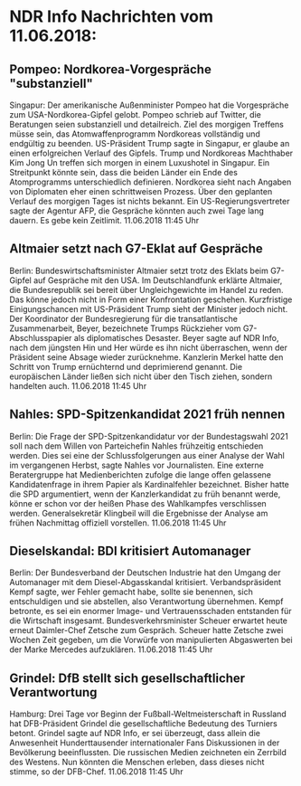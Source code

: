 # NDR Info Nachrichten vom 11.06.2018:


## Pompeo: Nordkorea-Vorgespräche "substanziell"
Singapur: Der amerikanische Außenminister Pompeo hat die Vorgespräche zum USA-Nordkorea-Gipfel gelobt. Pompeo schrieb auf Twitter, die Beratungen seien substanziell und detailreich. Ziel des morgigen Treffens müsse sein, das Atomwaffenprogramm Nordkoreas vollständig und endgültig zu beenden. US-Präsident Trump sagte in Singapur, er glaube an einen erfolgreichen Verlauf des Gipfels. Trump und Nordkoreas Machthaber Kim Jong Un treffen sich morgen in einem Luxushotel in Singapur. Ein Streitpunkt könnte sein, dass die beiden Länder ein Ende des Atomprogramms unterschiedlich definieren. Nordkorea sieht nach Angaben von Diplomaten eher einen schrittweisen Prozess. Über den geplanten Verlauf des morgigen Tages ist nichts bekannt. Ein US-Regierungsvertreter sagte der Agentur AFP, die Gespräche könnten auch zwei Tage lang dauern. Es gebe kein Zeitlimit. 11.06.2018 11:45 Uhr 

## Altmaier setzt nach G7-Eklat auf Gespräche
Berlin: Bundeswirtschaftsminister Altmaier setzt trotz des Eklats beim G7-Gipfel auf Gespräche mit den USA. Im Deutschlandfunk erklärte Altmaier, die Bundesrepublik sei bereit über Ungleichgewichte im Handel zu reden. Das könne jedoch nicht in Form einer Konfrontation geschehen. Kurzfristige Einigungschancen mit US-Präsident Trump sieht der Minister jedoch nicht. Der Koordinator der Bundesregierung für die transatlantische Zusammenarbeit, Beyer, bezeichnete Trumps Rückzieher vom G7-Abschlusspapier als diplomatisches Desaster. Beyer sagte auf NDR Info, nach dem jüngsten Hin und Her würde es ihn nicht überraschen, wenn der Präsident seine Absage wieder zurücknehme. Kanzlerin Merkel hatte den Schritt von Trump ernüchternd und deprimierend genannt. Die europäischen Länder ließen sich nicht über den Tisch ziehen, sondern handelten auch. 11.06.2018 11:45 Uhr 

## Nahles: SPD-Spitzenkandidat 2021 früh nennen
Berlin: Die Frage der SPD-Spitzenkandidatur vor der Bundestagswahl 2021 soll nach dem Willen von Parteichefin Nahles frühzeitig entschieden werden. Dies sei eine der Schlussfolgerungen aus einer Analyse der Wahl im vergangenen Herbst, sagte Nahles vor Journalisten. Eine externe Beratergruppe hat Medienberichten zufolge die lange offen gelassene Kandidatenfrage in ihrem Papier als Kardinalfehler bezeichnet. Bisher hatte die SPD argumentiert, wenn der Kanzlerkandidat zu früh benannt werde, könne er schon vor der heißen Phase des Wahlkampfes verschlissen werden. Generalsekretär Klingbeil will die Ergebnisse der Analyse am frühen Nachmittag offiziell vorstellen. 11.06.2018 11:45 Uhr 

## Dieselskandal: BDI kritisiert Automanager
Berlin: Der Bundesverband der Deutschen Industrie hat den Umgang der Automanager mit dem Diesel-Abgasskandal kritisiert. Verbandspräsident Kempf sagte, wer Fehler gemacht habe, sollte sie benennen, sich entschuldigen und sie abstellen, also Verantwortung übernehmen. Kempf betronte, es sei ein enormer Image- und Vertrauensschaden entstanden für die Wirtschaft insgesamt. Bundesverkehrsminister Scheuer erwartet heute erneut Daimler-Chef Zetsche zum Gespräch. Scheuer hatte Zetsche zwei Wochen Zeit gegeben, um die Vorwürfe von manipulierten Abgaswerten bei der Marke Mercedes aufzuklären. 11.06.2018 11:45 Uhr 

## Grindel: DfB stellt sich gesellschaftlicher Verantwortung
Hamburg: Drei Tage vor Beginn der Fußball-Weltmeisterschaft in Russland hat DFB-Präsident Grindel die gesellschaftliche Bedeutung des Turniers betont. Grindel sagte auf NDR Info, er sei überzeugt, dass allein die Anwesenheit Hunderttausender internationaler Fans Diskussionen in der Bevölkerung beeinflussten. Die russischen Medien zeichneten ein Zerrbild des Westens. Nun könnten die Menschen erleben, dass dieses nicht stimme, so der DFB-Chef. 11.06.2018 11:45 Uhr 
